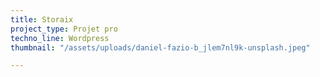 ```yaml
---
title: Storaix
project_type: Projet pro
techno_line: Wordpress
thumbnail: "/assets/uploads/daniel-fazio-b_jlem7nl9k-unsplash.jpeg"

---
```

